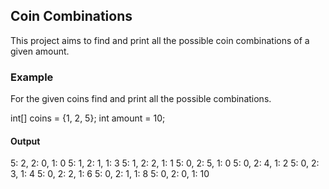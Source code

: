 ## Coin Combinations

This project aims to find and print all the possible coin combinations of a given amount.

### Example

For the given coins find and print all the possible combinations.

int[] coins = {1, 2, 5};
int amount = 10;

#### Output

5: 2, 2: 0, 1: 0
5: 1, 2: 1, 1: 3
5: 1, 2: 2, 1: 1
5: 0, 2: 5, 1: 0
5: 0, 2: 4, 1: 2
5: 0, 2: 3, 1: 4
5: 0, 2: 2, 1: 6
5: 0, 2: 1, 1: 8
5: 0, 2: 0, 1: 10
